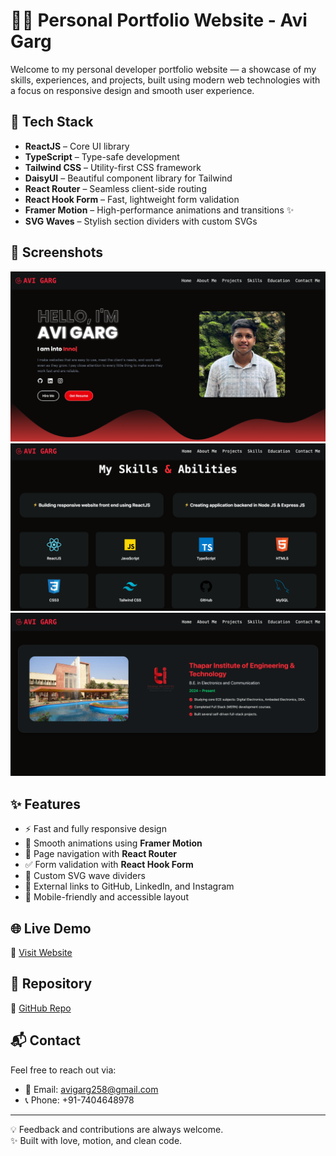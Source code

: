 # 👨‍💻 Personal Portfolio Website - Avi Garg

Welcome to my personal developer portfolio website — a showcase of my skills, experiences, and projects, built using modern web technologies with a focus on responsive design and smooth user experience.

## 🚀 Tech Stack

- **ReactJS** – Core UI library
- **TypeScript** – Type-safe development
- **Tailwind CSS** – Utility-first CSS framework
- **DaisyUI** – Beautiful component library for Tailwind
- **React Router** – Seamless client-side routing
- **React Hook Form** – Fast, lightweight form validation
- **Framer Motion** – High-performance animations and transitions ✨
- **SVG Waves** – Stylish section dividers with custom SVGs

## 📸 Screenshots

![Hero Section](./screenshots/hero.png)
![Skills Section](./screenshots/skills.png)
![Education Section](./screenshots/education.png)

## ✨ Features

- ⚡ Fast and fully responsive design
- 🎯 Smooth animations using **Framer Motion**
- 🔄 Page navigation with **React Router**
- ✅ Form validation with **React Hook Form**
- 🌊 Custom SVG wave dividers
- 🔗 External links to GitHub, LinkedIn, and Instagram
- 📱 Mobile-friendly and accessible layout

## 🌐 Live Demo

🔗 [Visit Website](https://portfolio-website-six-wheat-47.vercel.app/)

## 📁 Repository

🔗 [GitHub Repo](https://github.com/gargavi-oss/portfolio-website)

## 📬 Contact

Feel free to reach out via:
- 📧 Email: avigarg258@gmail.com
- 📞 Phone: +91-7404648978

---

💡 Feedback and contributions are always welcome.  
✨ Built with love, motion, and clean code.
